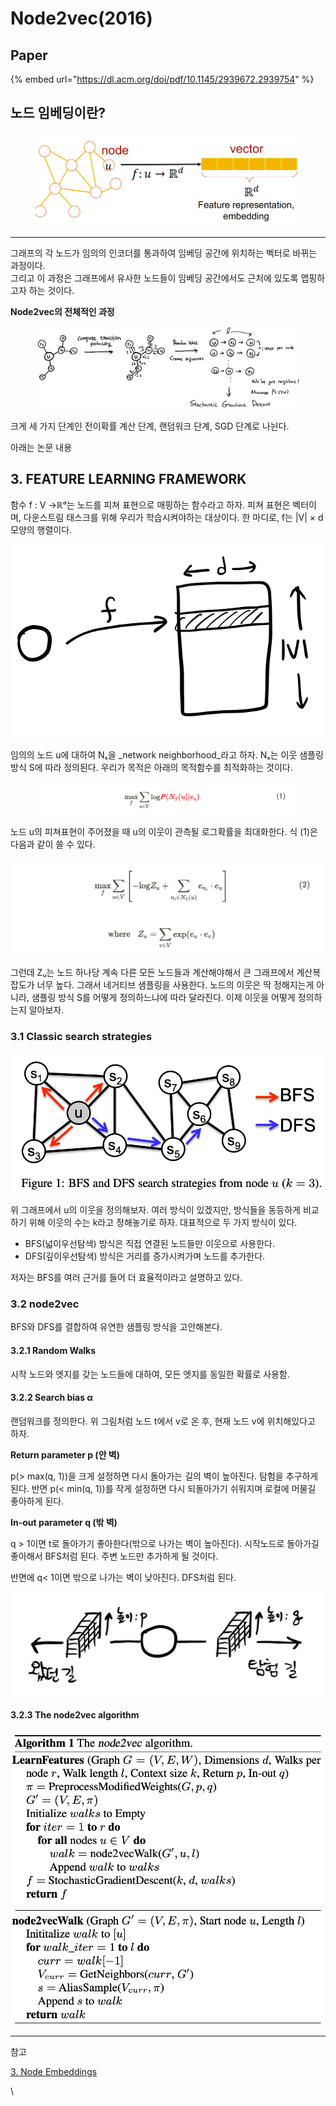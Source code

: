 # Node2vec(2016)

## Paper

{% embed url="https://dl.acm.org/doi/pdf/10.1145/2939672.2939754" %}

## **노드 임베딩이란?**

<figure><img src="../.gitbook/assets/image (11).png" alt=""><figcaption></figcaption></figure>

****

그래프의 각 노드가 임의의 인코더를 통과하여 임베딩 공간에 위치하는 벡터로 바뀌는 과정이다.\
그리고 이 과정은 그래프에서 유사한 노드들이 임베딩 공간에서도 근처에 있도록 맵핑하고자 하는 것이다.

&#x20;

**Node2vec의 전체적인 과정**

<figure><img src="../.gitbook/assets/image (12).png" alt=""><figcaption></figcaption></figure>

크게 세 가지 단계인 전이확률 계산 단계, 랜덤워크 단계, SGD 단계로 나뉜다.

&#x20;

아래는 논문 내용

## 3. FEATURE LEARNING FRAMEWORK <a href="#3.-feature-learning-framework" id="3.-feature-learning-framework"></a>

함수 f : V →ℝᵈ는 노드를 피쳐 표현으로 매핑하는 함수라고 하자. 피쳐 표현은 벡터이며, 다운스트림 태스크를 위해 우리가 학습시켜야하는 대상이다. 한 마디로, f는 |V| × d 모양의 행렬이다.

![](<../.gitbook/assets/image (3) (5).png>)

임의의 노드 u에 대하여 Nₛ을 _network neighborhood_라고 하자. Nₛ는 이웃 샘플링 방식 S에 따라 정의된다. 우리가 목적은 아래의 목적함수를 최적화하는 것이다.

<figure><img src="../.gitbook/assets/image (8).png" alt=""><figcaption></figcaption></figure>

노드 u의 피쳐표현이 주어졌을 때 u의 이웃이 관측될 로그확률을 최대화한다. 식 (1)은 다음과 같이 쓸 수 있다.

![](<../.gitbook/assets/image (1).png>)

그런데 Zᵤ는 노드 하나당 계속 다른 모든 노드들과 계산해야해서 큰 그래프에서 계산복잡도가 너무 높다. 그래서 네거티브 샘플링을 사용한다. 노드의 이웃은 딱 정해지는게 아니라, 샘플링 방식 S를 어떻게 정의하느냐에 따라 달라진다. 이제 이웃을 어떻게 정의하는지 알아보자.

### 3.1 Classic search strategies <a href="#3.1-classic-search-strategies" id="3.1-classic-search-strategies"></a>

![](<../.gitbook/assets/image (6).png>)

위 그래프에서 u의 이웃을 정의해보자. 여러 방식이 있겠지만, 방식들을 동등하게 비교하기 위해 이웃의 수는 k라고 정해놓기로 하자. 대표적으로 두 가지 방식이 있다.

* BFS(넓이우선탐색) 방식은 직접 연결된 노드들만 이웃으로 사용한다.
* DFS(깊이우선탐색) 방식은 거리를 증가시켜가며 노드를 추가한다.

저자는 BFS를 여러 근거를 들어 더 효율적이라고 설명하고 있다.

&#x20;

### 3.2 node2vec <a href="#3.2-node2vec" id="3.2-node2vec"></a>

BFS와 DFS를 결합하여 유연한 샘플링 방식을 고안해본다.

#### 3.2.1 Random Walks <a href="#3.2.1-random-walks" id="3.2.1-random-walks"></a>

시작 노드와 엣지를 갖는 노드들에 대하여, 모든 엣지를 동일한 확률로 사용함.

#### 3.2.2 Search bias α <a href="#3.2.2-search-bias-a" id="3.2.2-search-bias-a"></a>



&#x20;

랜덤워크를 정의한다. 위 그림처럼 노드 t에서 v로 온 후, 현재 노드 v에 위치해있다고 하자.

**Return parameter p (안 벽)**

p(> max(q, 1))을 크게 설정하면 다시 돌아가는 길의 벽이 높아진다. 탐험을 추구하게 된다. 반면 p(< min(q, 1))를 작게 설정하면 다시 되돌아가기 쉬워지며 로컬에 머물길 좋아하게 된다.

**In-out parameter q (밖 벽)**

q > 1이면 t로 돌아가기 좋아한다(밖으로 나가는 벽이 높아진다). 시작노드로 돌아가길 좋아해서 BFS처럼 된다. 주변 노드만 추가하게 될 것이다.

반면에 q< 1이면 밖으로 나가는 벽이 낮아진다. DFS처럼 된다.

![](<../.gitbook/assets/image (2) (6).png>)

&#x20;

#### 3.2.3 The node2vec algorithm <a href="#3.2.3-the-node2vec-algorithm" id="3.2.3-the-node2vec-algorithm"></a>

![](<../.gitbook/assets/image (7).png>)

&#x20;

&#x20;

&#x20;

***

참고

[3. Node Embeddings](https://velog.io/@tobigsgnn1415/Node-Embeddings#6-how-to-use-embeddings)

\

